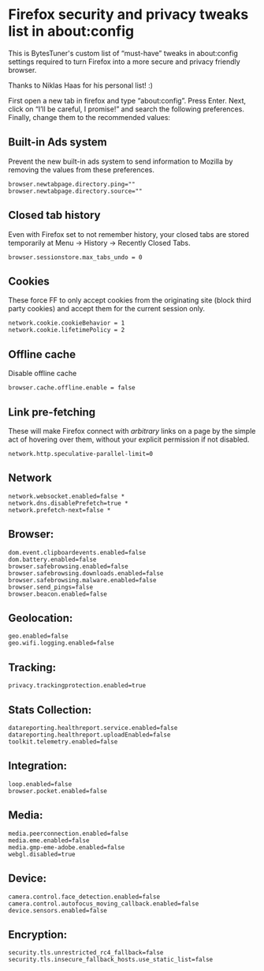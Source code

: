 # Firefox security and privacy tweaks list in about:config

This is BytesTuner's custom list of “must-have” tweaks in about:config settings required to turn Firefox into a more secure and privacy friendly browser.

Thanks to Niklas Haas for his personal list! :)

First open a new tab in firefox and type “about:config”. Press Enter. Next, click on “I’ll be careful, I promise!” and search the following preferences. Finally, change them to the recommended values:

## Built-in Ads system

Prevent the new built-in ads system to send information to Mozilla by removing the values from these preferences.

```
browser.newtabpage.directory.ping=""
browser.newtabpage.directory.source=""
```

## Closed tab history

Even with Firefox set to not remember history, your closed tabs are stored temporarily at Menu -> History -> Recently Closed Tabs.

```
browser.sessionstore.max_tabs_undo = 0
```

## Cookies

These force FF to only accept cookies from the originating site (block third party cookies) and accept them for the current session only.

```
network.cookie.cookieBehavior = 1
network.cookie.lifetimePolicy = 2
```
## Offline cache

Disable offline cache

```
browser.cache.offline.enable = false
```

## Link pre-fetching

These will make Firefox connect with *arbitrary* links on a page by the simple act of hovering over them, without your explicit permission if not disabled.

```
network.http.speculative-parallel-limit=0
```

## Network

```
network.websocket.enabled=false *
network.dns.disablePrefetch=true *
network.prefetch-next=false *
```

## Browser:

```
dom.event.clipboardevents.enabled=false
dom.battery.enabled=false
browser.safebrowsing.enabled=false
browser.safebrowsing.downloads.enabled=false
browser.safebrowsing.malware.enabled=false
browser.send_pings=false
browser.beacon.enabled=false
```

## Geolocation:

```
geo.enabled=false
geo.wifi.logging.enabled=false
```

## Tracking:

```
privacy.trackingprotection.enabled=true
```

## Stats Collection:

```
datareporting.healthreport.service.enabled=false
datareporting.healthreport.uploadEnabled=false
toolkit.telemetry.enabled=false
```

## Integration:

```
loop.enabled=false
browser.pocket.enabled=false
```

## Media:

```
media.peerconnection.enabled=false
media.eme.enabled=false
media.gmp-eme-adobe.enabled=false
webgl.disabled=true
```

## Device:

```
camera.control.face_detection.enabled=false
camera.control.autofocus_moving_callback.enabled=false
device.sensors.enabled=false
```

## Encryption:

```
security.tls.unrestricted_rc4_fallback=false
security.tls.insecure_fallback_hosts.use_static_list=false
```

 
